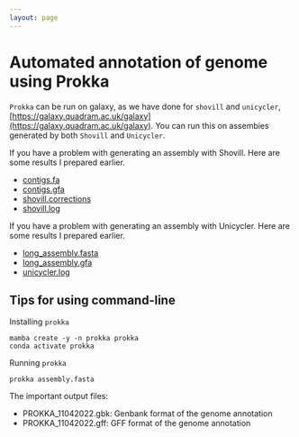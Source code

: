 ```yaml
---
layout: page
---
```


# Automated annotation of genome using Prokka 

`Prokka` can be run on galaxy, as we have done for `shovill` and `unicycler`, [https://galaxy.quadram.ac.uk/galaxy](https://galaxy.quadram.ac.uk/galaxy). You can run this on assembies generated by both `Shovill` and `Unicycler`. 

If you have a problem with generating an assembly with Shovill. Here are some results I prepared earlier. 

* [contigs.fa](/seq-analysis/contigs.fa)
* [contigs.gfa](/seq-analysis/contigs.gfa)
* [shovill.corrections](/seq-analysis/shovill.corrections)
* [shovill.log](/seq-analysis/shovill.log)

If you have a problem with generating an assembly with Unicycler. Here are some results I prepared earlier. 

* [long_assembly.fasta](/seq-analysis/long_assembly.fasta)
* [long_assembly.gfa](/seq-analysis/long_assembly.gfa)
* [unicycler.log](/seq-analysis/unicycler.log)

## Tips for using command-line

Installing `prokka`
```
mamba create -y -n prokka prokka
conda activate prokka
```

Running `prokka`
```
prokka assembly.fasta
```

The important output files:

* PROKKA_11042022.gbk: Genbank format of the genome annotation
* PROKKA_11042022.gff: GFF format of the genome annotation

